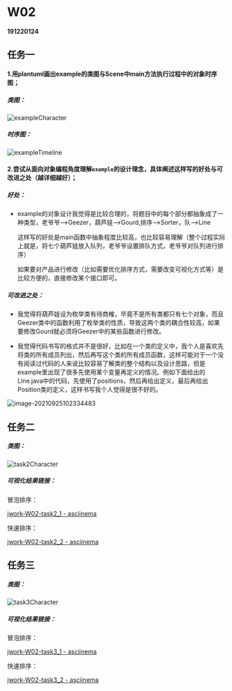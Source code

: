 # W02

**191220124**

## 任务一

#### 1.用plantuml画出example的类图与Scene中main方法执行过程中的对象时序图；

##### 类图：

![exampleCharacter](task1\pic\exampleCharacter.png)

##### 时序图：

![exampleTimeline](task1\pic\exampleTimeline.png)

#### 2.尝试从面向对象编程角度理解`example`的设计理念，具体阐述这样写的好处与可改进之处（越详细越好）；

##### 好处：

- example的对象设计我觉得是比较合理的，将题目中的每个部分都抽象成了一种类型，老爷爷-->Geezer，葫芦娃-->Gourd,排序-->Sorter，队-->Line

  这样写的好处是main函数中抽象程度比较高，也比较容易理解（整个过程实际上就是，将七个葫芦娃放入队列，老爷爷设置排队方式，老爷爷对队列进行排序）

  如果要对产品进行修改（比如需要优化排序方式，需要改变可视化方式等）是比较方便的，直接修改某个接口即可。

##### 可改进之处：

- 我觉得将葫芦娃设为枚举类有待商榷，毕竟不是所有类都只有七个对象，而且Geezer类中的函数利用了枚举类的性质，导致这两个类的耦合性较高，如果要修改Gourd就必须将Geezer中的某些函数进行修改。

- 我觉得代码书写的格式并不是很好，比如在一个类的定义中，我个人是喜欢先将类的所有成员列出，然后再写这个类的所有成员函数，这样可能对于一个没有阅读过代码的人来说比较容易了解类的整个结构以及设计思路，但是example里出现了很多先使用某个变量再定义的情况。例如下面给出的Line.java中的代码，先使用了positions，然后再给出定义，最后再给出Position类的定义，这样书写我个人觉得是很不好的。

![image-20210925102334483](task1\pic\image-20210925102334483.png)

## 任务二

##### 类图：

![task2Character](task2\pic\task2Character.png)

##### 可视化结果链接：

冒泡排序：

[jwork-W02-task2_1 - asciinema](https://asciinema.org/a/GE7NfuBxpUFBFx59RERSwiger)

快速排序：

[jwork-W02-task2_2 - asciinema](https://asciinema.org/a/LPsCPHyv2N43LXv9Fa5zRGa8X)


## 任务三

##### 类图：

![task3Character](task3\pic\task3Character.png)

##### 可视化结果链接：

冒泡排序：

[jwork-W02-task3_1 - asciinema](https://asciinema.org/a/zlUdBVvkEtlkklp2gy4Sa5eEx)

快速排序：

[jwork-W02-task3_2 - asciinema](https://asciinema.org/a/uwcQfAtdxJot7aEGvePgPFOxr)